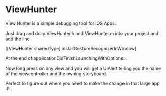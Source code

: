 # ViewHunter

View Hunter is a simple debugging tool for iOS Apps.

Just drag and drop ViewHunter.h and ViewHunter.m into your project and add the line

[[ViewHunter sharedType] installGestureRecognizerInWindow]

At the end of applicationDidFinishLaunchingWithOptions: .

Now long press on any view and you will get a UIAlert telling you the name of the viewcontroller and the owning storyboard.

Perfect to figure out where you need to make the change in that large app :P .